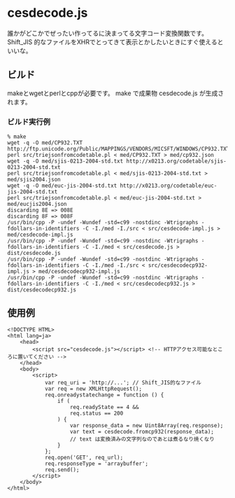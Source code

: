 # cesdecode.js

誰かがどこかでぜったい作ってるに決まってる文字コード変換関数です。
Shift_JIS 的なファイルをXHRでとってきて表示とかしたいときにすぐ使えるといいな。

## ビルド

makeとwgetとperlとcppが必要です。
make で成果物 cesdecode.js が生成されます。

### ビルド実行例

    % make
    wget -q -O med/CP932.TXT http://ftp.unicode.org/Public/MAPPINGS/VENDORS/MICSFT/WINDOWS/CP932.TXT
    perl src/triejsonfromcodetable.pl < med/CP932.TXT > med/cp932.json
    wget -q -O med/sjis-0213-2004-std.txt http://x0213.org/codetable/sjis-0213-2004-std.txt
    perl src/triejsonfromcodetable.pl < med/sjis-0213-2004-std.txt > med/sjis2004.json
    wget -q -O med/euc-jis-2004-std.txt http://x0213.org/codetable/euc-jis-2004-std.txt
    perl src/triejsonfromcodetable.pl < med/euc-jis-2004-std.txt > med/eucjis2004.json
    discarding 8E => 008E
    discarding 8F => 008F
    /usr/bin/cpp -P -undef -Wundef -std=c99 -nostdinc -Wtrigraphs -fdollars-in-identifiers -C -I./med -I./src < src/cesdecode-impl.js > med/cesdecode-impl.js
    /usr/bin/cpp -P -undef -Wundef -std=c99 -nostdinc -Wtrigraphs -fdollars-in-identifiers -C -I./med < src/cesdecode.js > dist/cesdecode.js
    /usr/bin/cpp -P -undef -Wundef -std=c99 -nostdinc -Wtrigraphs -fdollars-in-identifiers -C -I./med -I./src < src/cesdecodecp932-impl.js > med/cesdecodecp932-impl.js
    /usr/bin/cpp -P -undef -Wundef -std=c99 -nostdinc -Wtrigraphs -fdollars-in-identifiers -C -I./med < src/cesdecodecp932.js > dist/cesdecodecp932.js

## 使用例

    <!DOCTYPE HTML>
    <html lang=ja>
        <head>
            <script src="cesdecode.js"></script> <!-- HTTPアクセス可能なところに置いてください -->
        </head>
        <body>
            <script>
                var req_uri = 'http://...'; // Shift_JIS的なファイル
                var req = new XMLHttpRequest();
                req.onreadystatechange = function () {
                    if (
                        req.readyState == 4 &&
                        req.status == 200
                    ) {
                        var response_data = new Uint8Array(req.response);
                        var text = cesdecode.fromcp932(response_data);
                        // text は変換済みの文字列なのであとは煮るなり焼くなり
                    }
                };
                req.open('GET', req_url);
                req.responseType = 'arraybuffer';
                req.send();
            </script>
        </body>
    </html>
